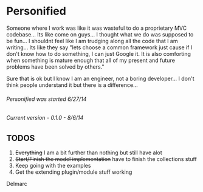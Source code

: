Personified
===========

Someone where I work was like it was wasteful to do a proprietary MVC codebase... Its like come on guys... I thought what we do was supposed to be fun... I shouldnt feel like I am trudging along all the code that I am writing... Its like they say "lets choose a common framework just cause if I don't know how to do something, I can just Google it. It is also comforting when something is mature enough that all of my present and future problems have been solved by others."

Sure that is ok but I know I am an engineer, not a boring developer... I don't think people understand it but there is a difference...


###### Personified was started 6/27/14
###### Current version - 0.1.0 - 8/6/14


TODOS
-----

1. ~~Everything~~ I am a bit further than nothing but still have alot
2. ~~Start/Finish the model implementation~~ have to finish the collections stuff
3. Keep going with the examples 
4. Get the extending plugin/module stuff working

Delmarc
